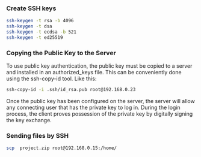 ### Create SSH keys
```sh
ssh-keygen -t rsa -b 4096
ssh-keygen -t dsa 
ssh-keygen -t ecdsa -b 521
ssh-keygen -t ed25519
```

### Copying the Public Key to the Server
To use public key authentication, the public key must be copied to a server and installed in an authorized_keys file. This can be conveniently done using the ssh-copy-id tool. Like this:
```sh
ssh-copy-id -i .ssh/id_rsa.pub root@192.168.0.23
```
Once the public key has been configured on the server, the server will allow any connecting user that has the private key to log in. During the login process, the client proves possession of the private key by digitally signing the key exchange.


### Sending files by SSH
```sh
scp  project.zip root@192.168.0.15:/home/
```